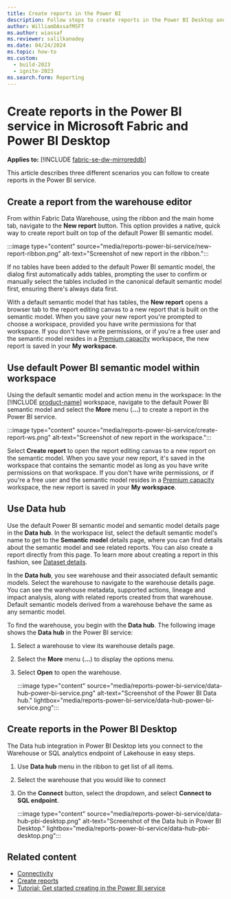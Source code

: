 ```yaml
---
title: Create reports in the Power BI
description: Follow steps to create reports in the Power BI Desktop and Power BI service in Microsoft Fabric.
author: WilliamDAssafMSFT
ms.author: wiassaf
ms.reviewer: salilkanadey
ms.date: 04/24/2024
ms.topic: how-to
ms.custom:
  - build-2023
  - ignite-2023
ms.search.form: Reporting
---
```

# Create reports in the Power BI service in Microsoft Fabric and Power BI Desktop

**Applies to:** [!INCLUDE [fabric-se-dw-mirroreddb](includes/applies-to-version/fabric-se-dw-mirroreddb.md)]

This article describes three different scenarios you can follow to create reports in the Power BI service.

## Create a report from the warehouse editor

From within Fabric Data Warehouse, using the ribbon and the main home tab, navigate to the **New report** button. This option provides a native, quick way to create report built on top of the default Power BI semantic model.

:::image type="content" source="media/reports-power-bi-service/new-report-ribbon.png" alt-text="Screenshot of new report in the ribbon.":::

If no tables have been added to the default Power BI semantic model, the dialog first automatically adds tables, prompting the user to confirm or manually select the tables included in the canonical default semantic model first, ensuring there's always data first.

With a default semantic model that has tables, the **New report** opens a browser tab to the report editing canvas to a new report that is built on the semantic model. When you save your new report you're prompted to choose a workspace, provided you have write permissions for that workspace. If you don't have write permissions, or if you're a free user and the semantic model resides in a [Premium capacity](/power-bi/enterprise/service-premium-what-is) workspace, the new report is saved in your **My workspace**.

## Use default Power BI semantic model within workspace

Using the default semantic model and action menu in the workspace: In the [!INCLUDE [product-name](../includes/product-name.md)] workspace, navigate to the default Power BI semantic model and select the **More** menu (**...**) to create a report in the Power BI service.

:::image type="content" source="media/reports-power-bi-service/create-report-ws.png" alt-text="Screenshot of new report in the workspace.":::

Select **Create report** to open the report editing canvas to a new report on the semantic model. When you save your new report, it's saved in the workspace that contains the semantic model as long as you have write permissions on that workspace. If you don't have write permissions, or if you're a free user and the semantic model resides in a [Premium capacity](/power-bi/enterprise/service-premium-what-is) workspace, the new report is saved in your **My workspace**.

## Use Data hub

Use the default Power BI semantic model and semantic model details page in the **Data hub**. In the workspace list, select the default semantic model's name to get to the **Semantic model** details page, where you can find details about the semantic model and see related reports. You can also create a report directly from this page. To learn more about creating a report in this fashion, see [Dataset details](/power-bi/connect-data/service-dataset-details-page).

In the **Data hub**, you see warehouse and their associated default semantic models. Select the warehouse to navigate to the warehouse details page. You can see the warehouse metadata, supported actions, lineage and impact analysis, along with related reports created from that warehouse. Default semantic models derived from a warehouse behave the same as any semantic model.

To find the warehouse, you begin with the **Data hub**. The following image shows the **Data hub** in the Power BI service:

1. Select a warehouse to view its warehouse details page.

1. Select the **More** menu (**...**) to display the options menu.

1. Select **Open** to open the warehouse.

   :::image type="content" source="media/reports-power-bi-service/data-hub-power-bi-service.png" alt-text="Screenshot of the Power BI Data hub." lightbox="media/reports-power-bi-service/data-hub-power-bi-service.png":::

## Create reports in the Power BI Desktop

The Data hub integration in Power BI Desktop lets you connect to the Warehouse or SQL analytics endpoint of Lakehouse in easy steps.

1. Use **Data hub** menu in the ribbon to get list of all items.
1. Select the warehouse that you would like to connect
1. On the **Connect** button, select the dropdown, and select **Connect to SQL endpoint**.

   :::image type="content" source="media/reports-power-bi-service/data-hub-pbi-desktop.png" alt-text="Screenshot of the Data hub in Power BI Desktop." lightbox="media/reports-power-bi-service/data-hub-pbi-desktop.png":::

## Related content

- [Connectivity](connectivity.md)
- [Create reports](create-reports.md)
- [Tutorial: Get started creating in the Power BI service](/power-bi/fundamentals/service-get-started)
